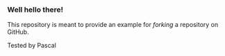 ### Well hello there!

This repository is meant to provide an example for *forking* a repository on GitHub.

Tested by Pascal

